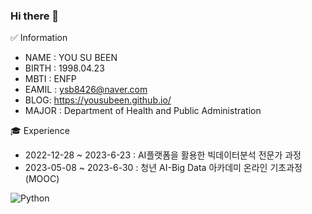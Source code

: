 ### Hi there 👋

<!--
**YOUSUBEEN/YOUSUBEEN** is a ✨ _special_ ✨ repository because its `README.md` (this file) appears on your GitHub profile.

Here are some ideas to get you started:

- 🔭 I’m currently working on ...
- 🌱 I’m currently learning ...
- 👯 I’m looking to collaborate on ...
- 🤔 I’m looking for help with ...
- 💬 Ask me about ...
- 📫 How to reach me: ...
- 😄 Pronouns: ...
- ⚡ Fun fact: ...
-->
✅ Information

- NAME : YOU SU BEEN 
- BIRTH : 1998.04.23 
- MBTI : ENFP
- EAMIL : ysb8426@naver.com 
- BLOG: https://yousubeen.github.io/
- MAJOR : Department of Health and Public Administration 

🎓 Experience

- 2022-12-28 ~ 2023-6-23 : AI플랫폼을 활용한 빅데이터분석 전문가 과정
- 2023-05-08 ~ 2023-6-30 : 청년 AI-Big Data 아카데미 온라인 기초과정 (MOOC)



![Python](https://img.shields.io/badge/python-3670A0?style=for-the-badge&logo=python&logoColor=ffdd54)

